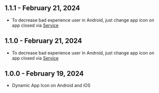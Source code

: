 ## 1.1.1 - February 21, 2024

* To decrease bad experience user in Android, just change app icon on app closed via [Service](https://developer.android.com/develop/background-work/services)


## 1.1.0 - February 21, 2024

* To decrease bad experience user in Android, just change app icon on app closed via [Service](https://developer.android.com/develop/background-work/services)

## 1.0.0 - February 19, 2024

* Dynamic App Icon on Android and iOS
